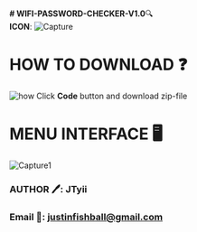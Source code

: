 **# WIFI-PASSWORD-CHECKER-V1.0**:mag: <br/>
**ICON**: ![Capture](https://user-images.githubusercontent.com/91330862/206841485-00d44844-caba-491b-8011-388a178988f6.PNG)

# HOW TO DOWNLOAD ❓
![how](https://user-images.githubusercontent.com/91330862/206841114-385c8a19-bbfb-480b-893c-eccb9de36560.png)
Click **Code** button and download zip-file 

# MENU INTERFACE 🖥️
![Capture1](https://user-images.githubusercontent.com/91330862/206841533-f2058620-235d-446f-b4c9-27476b679d09.PNG)

### AUTHOR 🖊️: JTyii 
### Email 📧: justinfishball@gmail.com
